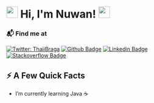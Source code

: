 <h1><img src="https://emojis.slackmojis.com/emojis/images/1660415347/60611/waving-hand.gif?1660415347" height="30px"> Hi, I'm Nuwan! <img src="https://emojis.slackmojis.com/emojis/images/1658822674/60208/spiffo_code.png?1658822674" height="30px">
 </h1>

### 📬 Find me at
[![Twitter: ThaiiBraga](https://img.shields.io/twitter/follow/iamnwn?style=social)](https://twitter.com/iamnwn)
[![Github Badge](http://img.shields.io/badge/-Github-black?style=flat-square&logo=github&link=https://github.com/iamnwn/)](https://github.com/iamnwn/) 
[![Linkedin Badge](https://img.shields.io/badge/-LinkedIn-blue?style=flat-square&logo=Linkedin&logoColor=white&link=https://www.linkedin.com/in/iamnwn/)](https://www.linkedin.com/in/iamnwn)
[![Stackoverflow Badge](https://img.shields.io/badge/-Stack%20overflow-FE7A16?style=flat-square&logo=stack-overflow&logoColor=white&link=https://stackoverflow.com/users/16582591/iamnwn)](https://stackoverflow.com/users/16582591/iamnwn)

## ⚡️ A Few Quick Facts
- I’m currently learning Java ☕

